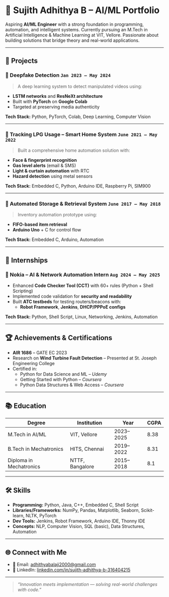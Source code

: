 # 💼 Sujith Adhithya B – AI/ML Portfolio

Aspiring **AI/ML Engineer** with a strong foundation in programming, automation, and intelligent systems. Currently pursuing an M.Tech in Artificial Intelligence & Machine Learning at VIT, Vellore. Passionate about building solutions that bridge theory and real-world applications.

---

## 🧠 Projects

### 🔹 Deepfake Detection `Jan 2023 – May 2024`
> A deep learning system to detect manipulated videos using:
- **LSTM networks** and **ResNeXt architecture**
- Built with **PyTorch** on **Google Colab**
- Targeted at preserving media authenticity

**Tech Stack:** Python, PyTorch, Colab, Deep Learning, Computer Vision

---

### 🔹 Tracking LPG Usage – Smart Home System `June 2021 – May 2022`
> Built a comprehensive home automation solution with:
- **Face & fingerprint recognition**
- **Gas level alerts** (email & SMS)
- **Light & curtain automation** with RTC
- **Hazard detection** using metal sensors

**Tech Stack:** Embedded C, Python, Arduino IDE, Raspberry Pi, SIM900

---

### 🔹 Automated Storage & Retrieval System `June 2017 – May 2018`
> Inventory automation prototype using:
- **FIFO-based item retrieval**
- **Arduino Uno** + C for control flow

**Tech Stack:** Embedded C, Arduino, Automation

---

## 🏢 Internships

### 🔸 Nokia – AI & Network Automation Intern `Aug 2024 – May 2025`
- Enhanced **Code Checker Tool (CCT)** with 60+ rules (Python + Shell Scripting)
- Implemented code validation for **security and readability**
- Built **ATC testbeds** for testing routers/beacons with:
  - **Robot Framework**, **Jenkins**, **DHCP/PPPoE configs**

**Tech Stack:** Python, Shell Script, Linux, Networking, Jenkins, Automation

---

## 🏆 Achievements & Certifications
- **AIR 1686** – GATE EC 2023
- Research on **Wind Turbine Fault Detection** – Presented at St. Joseph Engineering College
- Certified in:
  - Python for Data Science and ML – *Udemy*
  - Getting Started with Python – *Coursera*
  - Python Data Structures & Web Access – *Coursera*

---

## 📚 Education

| Degree | Institution | Year | CGPA |
|--------|-------------|------|------|
| M.Tech in AI/ML | VIT, Vellore | 2023–2025 | 8.38 |
| B.Tech in Mechatronics | HITS, Chennai | 2019–2022 | 8.31 |
| Diploma in Mechatronics | NTTF, Bangalore | 2015–2018 | 8.1 |

---

## 🛠️ Skills

- **Programming:** Python, Java, C++, Embedded C, Shell Script
- **Libraries/Frameworks:** NumPy, Pandas, Matplotlib, Seaborn, Scikit-learn, NLTK, PyTorch
- **Dev Tools:** Jenkins, Robot Framework, Arduino IDE, Thonny IDE
- **Concepts:** NLP, Computer Vision, SQL (basic), Data Structures, Automation

---

## 🌐 Connect with Me

- 📧 Email: [adhithyabalaji2000@gmail.com](mailto:adhithyabalaji2000@gmail.com)
- 🔗 LinkedIn: [linkedin.com/in/sujith-adhithya-b-316404215](https://www.linkedin.com/in/sujith-adhithya-b-316404215)

---

> *“Innovation meets implementation — solving real-world challenges with code.”*
